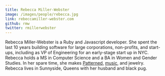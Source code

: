 ```yaml
---
title: Rebecca Miller-Webster
image: /images/people/rebecca.jpg
link: rebeccamiller-webster.com
github: rmw
twitter: rmillerwebster
---
```


Rebecca Miller-Webster is a Ruby and Javascript developer.  She spent the last 10 years building software for large corporations, non-profits, and start-ups, including as VP of Engineering for an early-stage start up in NYC. Rebecca holds a MS in Computer Science and a BA in Women and Gender Studies.  In her spare time, she makes <a href="http://www.patternedapp.com" target="blank">Patterned</a>, <a href="http://www.thebeccacomplex.com" target="blank">music</a>, and jewelry.  Rebecca lives in Sunnyside, Queens with her husband and black pug.

